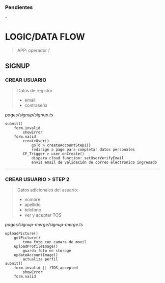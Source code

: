 
### Pendientes

    -





# LOGIC/DATA FLOW

> APP: operador /

## SIGNUP
### CREAR USUARIO
> Datos de registro
>  - email 
>  - contraseña  

*pages/signup/signup.ts*  
    
    submit()  
        form.invalid  
            showError
        form.valid  
            createUser()  
                goTo > createAccountStep1()  
                redirige a page para completar datos personales
            CF_Trigger > user.onCreate()
                dispara cloud function: setUserVerifyEmail
                envia email de validación de correo electronico ingresado

--- 

### CREAR USUARIO > STEP 2
> Datos adicionales del usuario:  
>  - nombre  
>  - apellido  
>  - telefono  
>  - ver y aceptar TOS   

*pages/signup-merge/signup-merge.ts*

    uploadPicture()
        getPicture()
            toma foto con camara de movil
        uploadProfileImage()
            guarda foto en storage 
        updateAccountImage()
            actualiza perfil
    submit()
        form.invalid || !TOS_accepted
            showError
        form.valid



